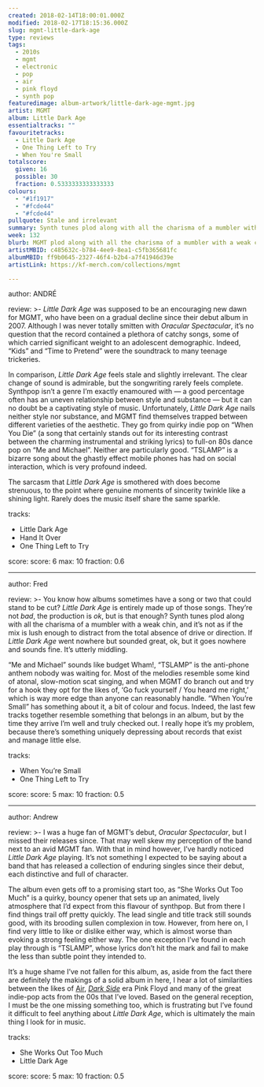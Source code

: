 ```yaml
---
created: 2018-02-14T18:00:01.000Z
modified: 2018-02-17T18:15:36.000Z
slug: mgmt-little-dark-age
type: reviews
tags:
  - 2010s
  - mgmt
  - electronic
  - pop
  - air
  - pink floyd
  - synth pop
featuredimage: album-artwork/little-dark-age-mgmt.jpg
artist: MGMT
album: Little Dark Age
essentialtracks: ""
favouritetracks:
  - Little Dark Age
  - One Thing Left to Try
  - When You're Small
totalscore:
  given: 16
  possible: 30
  fraction: 0.5333333333333333
colours:
  - "#1f1917"
  - "#fcde44"
  - "#fcde44"
pullquote: Stale and irrelevant
summary: Synth tunes plod along with all the charisma of a mumbler with a weak chin, and it’s not as if the mix is lush enough to distract from the total absence of drive or direction. If Little Dark Age went nowhere but sounded great, ok, but it goes nowhere and sounds fine. It’s utterly middling.
week: 132
blurb: MGMT plod along with all the charisma of a mumbler with a weak chin, and it’s not as if the mix is lush enough to distract from the absence of drive or direction.
artistMBID: c485632c-b784-4ee9-8ea1-c5fb365681fc
albumMBID: ff9b0645-2327-46f4-b2b4-a7f41946d39e
artistLink: https://kf-merch.com/collections/mgmt

---
```


author: ANDRÉ

review: >-
  *Little Dark Age* was supposed to be an encouraging new dawn for MGMT, who have been on a gradual decline since their debut album in 2007. Although I was never totally smitten with *Oracular Spectacular*, it’s no question that the record contained a plethora of catchy songs, some of which carried significant weight to an adolescent demographic. Indeed, “Kids” and “Time to Pretend” were the soundtrack to many teenage trickeries. 
  
  In comparison, *Little Dark Age* feels stale and slightly irrelevant. The clear change of sound is admirable, but the songwriting rarely feels complete. Synthpop isn’t a genre I’m exactly enamoured with — a good percentage often has an uneven relationship between style and substance — but it can no doubt be a captivating style of music. Unfortunately, *Little Dark Age* nails neither style nor substance, and MGMT find themselves trapped between different varieties of the aesthetic. They go from quirky indie pop on “When You Die” (a song that certainly stands out for its interesting contrast between the charming instrumental and striking lyrics) to full-on 80s dance pop on “Me and Michael”. Neither are particularly good. “TSLAMP” is a bizarre song about the ghastly effect mobile phones has had on social interaction, which is very profound indeed. 
  
  The sarcasm that *Little Dark Age* is smothered with does become strenuous, to the point where genuine moments of sincerity twinkle like a shining light. Rarely does the music itself share the same sparkle.

tracks:
  - Little Dark Age
  - ­­Hand It Over
  - ­­One Thing Left to Try

score:
  score: 6
  max: 10
  fraction: 0.6

---
author: Fred

review: >-
  You know how albums sometimes have a song or two that could stand to be cut? *Little Dark Age*  is entirely made up of those songs. They’re not *bad*, the production is *ok*, but is that enough? Synth tunes plod along with all the charisma of a mumbler with a weak chin, and it’s not as if the mix is lush enough to distract from the total absence of drive or direction. If *Little Dark Age* went nowhere but sounded great, ok, but it goes nowhere and sounds fine. It’s utterly middling. 
  
  “Me and Michael” sounds like budget Wham!, “TSLAMP” is the anti-phone anthem nobody was waiting for. Most of the melodies resemble some kind of atonal, slow-motion scat singing, and when MGMT do branch out and try for a hook they opt for the likes of, ‘Go fuck yourself / You heard me right,’ which is way more edge than anyone can reasonably handle. “When You’re Small” has something about it, a bit of colour and focus. Indeed, the last few tracks together resemble something that belongs in an album, but by the time they arrive I’m well and truly checked out. I really hope it’s my problem, because there’s something uniquely depressing about records that exist and manage little else.

tracks:
  - When You’re Small
  - ­­One Thing Left to Try

score:
  score: 5
  max: 10
  fraction: 0.5

---
author: Andrew

review: >-
  I was a huge fan of MGMT’s debut, *Oracular Spectacular*, but I missed their releases since. That may well skew my perception of the band next to an avid MGMT fan. With that in mind however, I’ve hardly noticed *Little Dark Age* playing. It’s not something I expected to be saying about a band that has released a collection of enduring singles since their debut, each distinctive and full of character. 
  
  The album even gets off to a promising start too, as “She Works Out Too Much” is a quirky, bouncy opener that sets up an animated, lively atmosphere that I’d expect from this flavour of synthpop. But from there I find things trail off pretty quickly. The lead single and title track still sounds good, with its brooding sullen complexion in tow. However, from here on, I find very little to like or dislike either way, which is almost worse than evoking a strong feeling either way. The one exception I’ve found in each play through is “TSLAMP”, whose lyrics don’t hit the mark and fail to make the less than subtle point they intended to. 
  
  It’s a huge shame I’ve not fallen for this album, as, aside from the fact there are definitely the makings of a solid album in here, I hear a lot of similarities between the likes of [Air](/reviews/air-moon-safari/), [*Dark Side*](/reviews/pink-floyd-the-dark-side-of-the-moon/) era Pink Floyd and many of the great indie-pop acts from the 00s that I’ve loved. Based on the general reception, I must be the one missing something too, which is frustrating but I’ve found it difficult to feel anything about *Little Dark Age*, which is ultimately the main thing I look for in music.

tracks:
  - She Works Out Too Much
  - ­­Little Dark Age

score:
  score: 5
  max: 10
  fraction: 0.5
